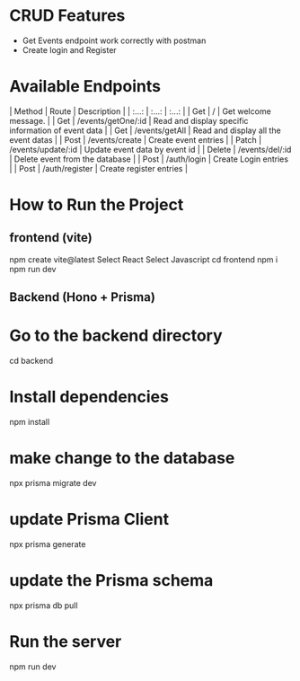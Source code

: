 # CRUD Features
- Get Events endpoint work correctly with postman 
- Create login and Register
# Available Endpoints

| Method |        Route       |    Description   |
| :...: | :...: |  :...: |
| Get    | /  | Get welcome message. |
| Get    | /events/getOne/:id  | Read and display specific information of event data |
| Get    | /events/getAll  |  Read and display all the event datas |
| Post   | /events/create  | Create event entries |
| Patch  | /events/update/:id | Update event data by event id |
| Delete | /events/del/:id | Delete event from the database | 
| Post   | /auth/login  | Create Login entries |
| Post   | /auth/register  | Create register entries |

# How to Run the Project

## frontend (vite)
npm create vite@latest
Select React 
Select Javascript 
cd frontend
npm i
npm run dev
## Backend (Hono + Prisma)
# Go to the backend directory
cd backend

# Install dependencies
npm install

# make change to the database
npx prisma migrate dev

# update Prisma Client
npx prisma generate

# update the Prisma schema
npx prisma db pull

# Run the server
npm run dev

